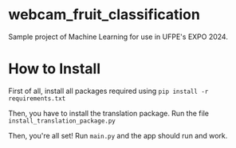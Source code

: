 # webcam_fruit_classification
Sample project of Machine Learning for use in UFPE's EXPO 2024.

# How to Install

First of all, install all packages required using `pip install -r requirements.txt`

Then, you have to install the translation package. Run the file `install_translation_package.py`

Then, you're all set! Run `main.py` and the app should run and work.